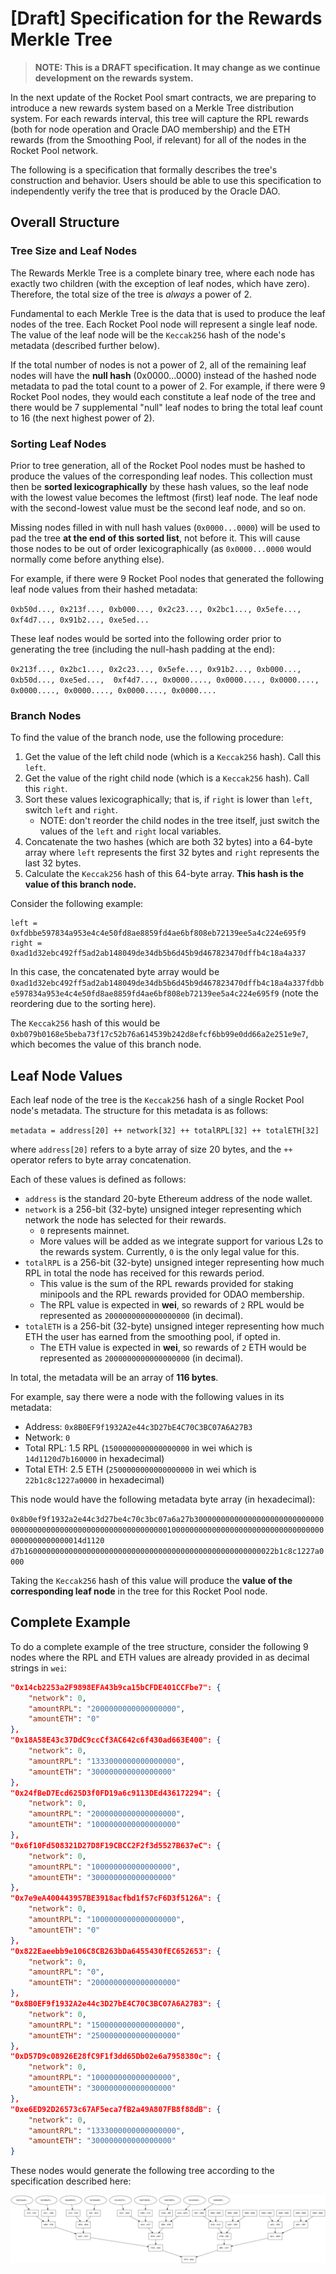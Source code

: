 # [Draft] Specification for the Rewards Merkle Tree

> **NOTE: This is a DRAFT specification. It may change as we continue development on the rewards system.**

In the next update of the Rocket Pool smart contracts, we are preparing to introduce a new rewards system based on a Merkle Tree distribution system.
For each rewards interval, this tree will capture the RPL rewards (both for node operation and Oracle DAO membership) and the ETH rewards (from the Smoothing Pool, if relevant) for all of the nodes in the Rocket Pool network.

The following is a specification that formally describes the tree's construction and behavior.
Users should be able to use this specification to independently verify the tree that is produced by the Oracle DAO.


## Overall Structure

### Tree Size and Leaf Nodes

The Rewards Merkle Tree is a complete binary tree, where each node has exactly two children (with the exception of leaf nodes, which have zero).
Therefore, the total size of the tree is *always* a power of 2.

Fundamental to each Merkle Tree is the data that is used to produce the leaf nodes of the tree.
Each Rocket Pool node will represent a single leaf node.
The value of the leaf node will be the `Keccak256` hash of the node's metadata (described further below).

If the total number of nodes is not a power of 2, all of the remaining leaf nodes will have the **null hash** (0x0000...0000) instead of the hashed node metadata to pad the total count to a power of 2.
For example, if there were 9 Rocket Pool nodes, they would each constitute a leaf node of the tree and there would be 7 supplemental "null" leaf nodes to bring the total leaf count to 16 (the next highest power of 2).


### Sorting Leaf Nodes

Prior to tree generation, all of the Rocket Pool nodes must be hashed to produce the values of the corresponding leaf nodes.
This collection must then be **sorted lexicographically** by these hash values, so the leaf node with the lowest value becomes the leftmost (first) leaf node.
The leaf node with the second-lowest value must be the second leaf node, and so on.

Missing nodes filled in with null hash values (`0x0000...0000`) will be used to pad the tree **at the end of this sorted list**, not before it.
This will cause those nodes to be out of order lexicographically (as `0x0000...0000` would normally come before anything else).

For example, if there were 9 Rocket Pool nodes that generated the following leaf node values from their hashed metadata:

`0xb50d..., 0x213f..., 0xb000..., 0x2c23..., 0x2bc1..., 0x5efe..., 0xf4d7..., 0x91b2..., 0xe5ed...`

These leaf nodes would be sorted into the following order prior to generating the tree (including the null-hash padding at the end):

`0x213f..., 0x2bc1..., 0x2c23..., 0x5efe..., 0x91b2..., 0xb000..., 0xb50d..., 0xe5ed...,  0xf4d7..., 0x0000...., 0x0000...., 0x0000...., 0x0000...., 0x0000...., 0x0000...., 0x0000....`


### Branch Nodes

To find the value of the branch node, use the following procedure:

1. Get the value of the left child node (which is a `Keccak256` hash). Call this `left`.
2. Get the value of the right child node (which is a `Keccak256` hash). Call this `right`.
3. Sort these values lexicographically; that is, if `right` is lower than `left`, switch `left` and `right`.
   - NOTE: don't reorder the child nodes in the tree itself, just switch the values of the `left` and `right` local variables.
4. Concatenate the two hashes (which are both 32 bytes) into a 64-byte array where `left` represents the first 32 bytes and `right` represents the last 32 bytes.
5. Calculate the `Keccak256` hash of this 64-byte array. **This hash is the value of this branch node.**

Consider the following example:

```
left = 0xfdbbe597834a953e4c4e50fd8ae8859fd4ae6bf808eb72139ee5a4c224e695f9
right = 0xad1d32ebc492ff5ad2ab148049de34db5b6d45b9d467823470dffb4c18a4a337
```

In this case, the concatenated byte array would be `0xad1d32ebc492ff5ad2ab148049de34db5b6d45b9d467823470dffb4c18a4a337fdbbe597834a953e4c4e50fd8ae8859fd4ae6bf808eb72139ee5a4c224e695f9` (note the reordering due to the sorting here).

The `Keccak256` hash of this would be `0xb079b0168e5beba73f17c52b76a614539b242d8efcf6bb99e0dd66a2e251e9e7`, which becomes the value of this branch node.


## Leaf Node Values

Each leaf node of the tree is the `Keccak256` hash of a single Rocket Pool node's metadata.
The structure for this metadata is as follows:

`metadata = address[20] ++ network[32] ++ totalRPL[32] ++ totalETH[32]`

where `address[20]` refers to a byte array of size 20 bytes, and the `++` operator refers to byte array concatenation.

Each of these values is defined as follows:

- `address` is the standard 20-byte Ethereum address of the node wallet.
- `network` is a 256-bit (32-byte) unsigned integer representing which network the node has selected for their rewards.
  - `0` represents mainnet.
  - More values will be added as we integrate support for various L2s to the rewards system. Currently, `0` is the only legal value for this.
- `totalRPL` is a 256-bit (32-byte) unsigned integer representing how much RPL in total the node has received for this rewards period.
  - This value is the sum of the RPL rewards provided for staking minipools and the RPL rewards provided for ODAO membership.
  - The RPL value is expected in **wei**, so rewards of `2` RPL would be represented as `2000000000000000000` (in decimal).
- `totalETH` is a 256-bit (32-byte) unsigned integer representing how much ETH the user has earned from the smoothing pool, if opted in.
  - The ETH value is expected in **wei**, so rewards of `2` ETH would be represented as `2000000000000000000` (in decimal).

In total, the metadata will be an array of **116 bytes**.

For example, say there were a node with the following values in its metadata:
- Address: `0x8B0EF9f1932A2e44c3D27bE4C70C3BC07A6A27B3`
- Network: `0`
- Total RPL: 1.5 RPL (`1500000000000000000` in wei which is `14d1120d7b160000` in hexadecimal)
- Total ETH: 2.5 ETH (`2500000000000000000` in wei which is `22b1c8c1227a0000` in hexadecimal)

This node would have the following metadata byte array (in hexadecimal):

`0x8b0ef9f1932a2e44c3d27be4c70c3bc07a6a27b3000000000000000000000000000000000000000000000000000000000000000100000000000000000000000000000000000000000000000014d1120
d7b16000000000000000000000000000000000000000000000000000022b1c8c1227a0000`

Taking the `Keccak256` hash of this value will produce the **value of the corresponding leaf node** in the tree for this Rocket Pool node.


## Complete Example

To do a complete example of the tree structure, consider the following 9 nodes where the RPL and ETH values are already provided in as decimal strings in `wei`:


```json
"0x14cb2253a2F9898EFA43b9ca15bCFDE401CCFbe7": {
    "network": 0,
    "amountRPL": "2000000000000000000",
    "amountETH": "0"
},
"0x18A58E43c37DdC9ccCf3AC642c6f430ad663E400": {
    "network": 0,
    "amountRPL": "1333000000000000000",
    "amountETH": "300000000000000000"
},
"0x24fBeD7Ecd625D3f0FD19a6c9113DEd436172294": {
    "network": 0,
    "amountRPL": "2000000000000000000",
    "amountETH": "1000000000000000000"
},
"0x6f10Fd508321D27D8F19CBCC2F2f3d5527B637eC": {
    "network": 0,
    "amountRPL": "100000000000000000",
    "amountETH": "300000000000000000"
},
"0x7e9eA400443957BE3918acfbd1f57cF6D3f5126A": {
    "network": 0,
    "amountRPL": "1000000000000000000",
    "amountETH": "0"
},
"0x822Eaeebb9e106C8CB263bDa6455430fEC652653": {
    "network": 0,
    "amountRPL": "0",
    "amountETH": "2000000000000000000"
},
"0x8B0EF9f1932A2e44c3D27bE4C70C3BC07A6A27B3": {
    "network": 0,
    "amountRPL": "1500000000000000000",
    "amountETH": "2500000000000000000"
},
"0xD57D9c08926E28fC9F1f3dd65Db02e6a7958380c": {
    "network": 0,
    "amountRPL": "100000000000000000",
    "amountETH": "300000000000000000"
},
"0xe6ED92D26573c67AF5eca7fB2a49A807FB8f88dB": {
    "network": 0,
    "amountRPL": "1333000000000000000",
    "amountETH": "300000000000000000"
}
```

These nodes would generate the following tree according to the specification described here:

![](./tree-example.png)